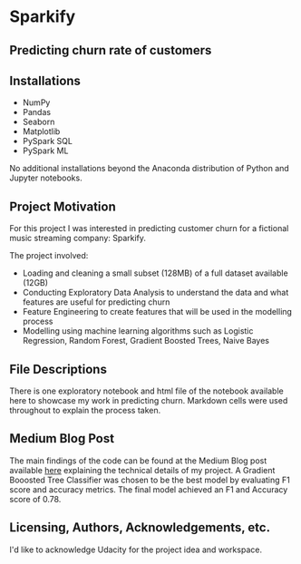 # Sparkify
## Predicting churn rate of customers


## Installations
 - NumPy
 - Pandas
 - Seaborn
 - Matplotlib
 - PySpark SQL
 - PySpark ML 
 
No additional installations beyond the Anaconda distribution of Python and Jupyter notebooks.

## Project Motivation
For this project I was interested in predicting customer churn for a fictional music streaming company: Sparkify.

The project involved:
 - Loading and cleaning a small subset (128MB) of a full dataset available (12GB) 
 - Conducting Exploratory Data Analysis to understand the data and what features are useful for predicting churn
 - Feature Engineering to create features that will be used in the modelling process
 - Modelling using machine learning algorithms such as Logistic Regression, Random Forest, Gradient Boosted Trees, Naive Bayes

## File Descriptions
There is one exploratory notebook and html file of the notebook available here to showcase my work in predicting churn. Markdown cells were used throughout to explain the process taken.

## Medium Blog Post 
The main findings of the code can be found at the Medium Blog post available [here](https://medium.com/@alexander.wieland.aw/predicting-churn-with-pyspark-ea93b36d6d15) explaining the technical details of my project.
A Gradient Booosted Tree Classifier was chosen to be the best model by evaluating F1 score and accuracy metrics. The final model achieved an F1 and Accuracy score of 0.78. 

## Licensing, Authors, Acknowledgements, etc.
I'd like to acknowledge Udacity for the project idea and workspace.